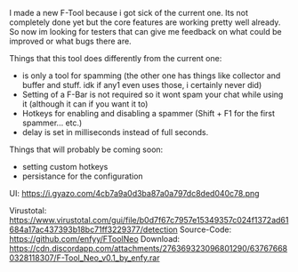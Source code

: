 I made a new F-Tool because i got sick of the current one. Its not completely done yet but the core features are working pretty well already.
So now im looking for testers that can give me feedback on what could be improved or what bugs there are.

Things that this tool does differently from the current one:
- is only a tool for spamming (the other one has things like collector and buffer and stuff. idk if any1 even uses those, i certainly never did)
- Setting of a F-Bar is not required so it wont spam your chat while using it (although it can if you want it to)
- Hotkeys for enabling and disabling a spammer (Shift + F1 for the first spammer... etc.)
- delay is set in milliseconds instead of full seconds.

Things that will probably be coming soon:
- setting custom hotkeys
- persistance for the configuration

UI: https://i.gyazo.com/4cb7a9a0d3ba87a0a797dc8ded040c78.png

Virustotal: https://www.virustotal.com/gui/file/b0d7f67c7957e15349357c024f1372ad61684a17ac437393b18bc71ff3229377/detection
Source-Code: https://github.com/enfyy/FToolNeo
Download: https://cdn.discordapp.com/attachments/276369323096801290/637676680328118307/F-Tool_Neo_v0.1_by_enfy.rar
